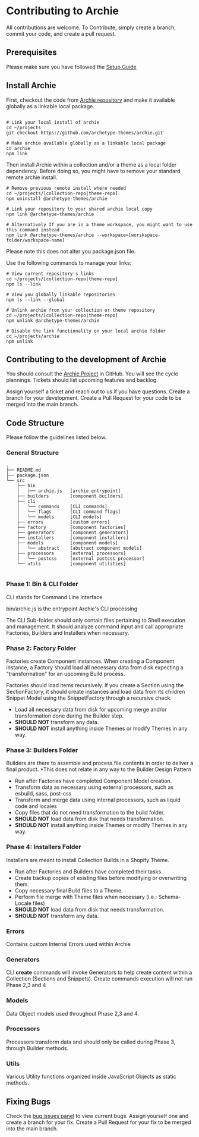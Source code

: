 # Contributing to Archie

All contributions are welcome. To Contribute, simply create a branch, commit your code, and create a pull request.

## Prerequisites

Please make sure you have followed the [Setup Guide](Setup.md)

## Install Archie

First, checkout the code from [Archie repository](https://github.com/archetype-themes/archie) and make it available
globally as a linkable local package.

```shell

# Link your local install of archie
cd ~/projects
git checkout https://github.com/archetype-themes/archie.git

# Make archie available globally as a linkable local package
cd archie
npm link
```

Then install Archie within a collection and/or a theme as a local folder dependency. Before doing so, you might have to
remove your standard remote archie install.

```shell
# Remove previous remote install where needed
cd ~/projects/[collection-repo|theme-repo]
npm uninstall @archetype-themes/archie

# Link your repository to your shared archie local copy
npm link @archetype-themes/archie

# Alternatively If you are in a theme workspace, you might want to use this command instead
npm link @archetype-themes/archie --workspace=[worskspace-folder/workspace-name]
```

Please note this does not alter you package.json file.

Use the following commands to manage your links:

```shell
# View current repository's links
cd ~/projects/[collection-repo|theme-repo]
npm ls --link

# View you globally linkable repositories
npm ls --link --global

# Unlink archie from your collection or theme repository
cd ~/projects/[collection-repo|theme-repo]
npm unlink @archetype-themes/archie

# Disable the link functionality on your local archie folder
cd ~/projects/archie
npm unlink
```

## Contributing to the development of Archie

You should consult the [Archie Project](https://github.com/orgs/archetype-themes/projects/43) in GitHub. You will see
the cycle plannings. Tickets should list upcoming features and backlog.

Assign yourself a ticket and reach out to us if you have questions. Create a branch for your development. Create a Pull
Request for your code to be merged into the main branch.

## Code Structure

Please follow the guidelines listed below.

### General Structure

```shell
.
├── README.md
├── package.json
└── src
    ├── bin
    │   ├── archie.js   [archie entrypoint]
    ├── builders        [component builders]
    ├── cli             
    │   └── commands    [CLI commands]
    │   └── flags       [CLI command flags]
    │   └── models      [CLI models]
    ├── errors          [custom errors]
    ├── factory         [component factories]
    ├── generators      [component generators]
    ├── installers      [component installers]
    ├── models          [component models]
    │   └── abstract    [abstract component models]
    ├── processors      [external processors]
    │   └── postcss     [external postcss processor]
    └── utils           [component utilities]
 
```

### Phase 1: Bin & CLI Folder

CLI stands for Command Line Interface

bin/archie.js is the entrypoint Archie's CLI processing

The CLI Sub-folder should only contain files pertaining to Shell execution and management. It should analyze command
input
and call appropriate Factories, Builders and Installers when necessary.

### Phase 2: Factory Folder

Factories create Component instances. When creating a Component instance, a Factory should load all necessary data from
disk expecting a "transformation" for an upcoming Build process.

Factories should load items recursively. If you create a Section using the SectionFactory, it should create instances
and load data from its children Snippet Model using the SnippetFactory through a recursive check.

- Load all necessary data from disk for upcoming merge and/or transformation done during the Builder step.
- **SHOULD NOT** transform any data.
- **SHOULD NOT** install anything inside Themes or modify Themes in any way.

### Phase 3: Builders Folder

Builders are there to assemble and process file contents in order to deliver a final product.
*This does not relate in any way to the Builder Design Pattern

- Run after Factories have completed Component Model creation.
- Transform data as necessary using external processors, such as esbuild, sass, post-css
- Transform and merge data using internal processors, such as liquid code and locales
- Copy files that do not need transformation to the build folder.
- **SHOULD NOT** load data from disk that needs transformation.
- **SHOULD NOT** install anything inside Themes or modify Themes in any way.

### Phase 4: Installers Folder

Installers are meant to install Collection Builds in a Shopify Theme.

- Run after Factories and Builders have completed their tasks.
- Create backup copies of existing files before modifying or overwriting them.
- Copy necessary final Build files to a Theme.
- Perform file merge with Theme files when necessary (i.e.: Schema-Locale files)
- **SHOULD NOT** load data from disk that needs transformation.
- **SHOULD NOT** transform any data.

### Errors

Contains custom Internal Errors used within Archie

### Generators

CLI **create** commands will invoke Generators to help create content within a Collection (Sections and Snippets).
Create commands execution will not run Phase 2,3 and 4

### Models

Data Object models used throughout Phase 2,3 and 4.

### Processors

Processors transform data and should only be called during Phase 3, through Builder methods.

### Utils

Various Utility functions organized inside JavaScript Objects as static methods.

## Fixing Bugs

Check the [bug issues panel](https://github.com/archetype-themes/archie/issues?q=is%3Aopen+is%3Aissue+label%3Abug) to
view current bugs. Assign yourself one and create a branch for your fix. Create a Pull Request for your fix to be
merged into the main branch.
